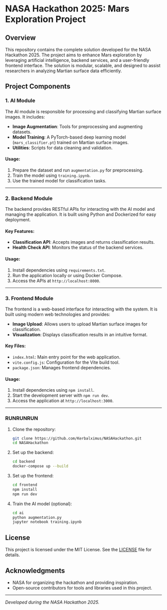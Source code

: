 # NASA Hackathon 2025: Mars Exploration Project

## Overview
This repository contains the complete solution developed for the NASA Hackathon 2025. The project aims to enhance Mars exploration by leveraging artificial intelligence, backend services, and a user-friendly frontend interface. The solution is modular, scalable, and designed to assist researchers in analyzing Martian surface data efficiently.

## Project Components

### 1. AI Module
The AI module is responsible for processing and classifying Martian surface images. It includes:
- **Image Augmentation**: Tools for preprocessing and augmenting datasets.
- **Model Training**: A PyTorch-based deep learning model (`mars_classifier.pt`) trained on Martian surface images.
- **Utilities**: Scripts for data cleaning and validation.
#### Usage:
1. Prepare the dataset and run `augmentation.py` for preprocessing.
2. Train the model using `training.ipynb`.
3. Use the trained model for classification tasks.

---

### 2. Backend Module
The backend provides RESTful APIs for interacting with the AI model and managing the application. It is built using Python and Dockerized for easy deployment.

#### Key Features:
- **Classification API**: Accepts images and returns classification results.
- **Health Check API**: Monitors the status of the backend services.

#### Usage:
1. Install dependencies using `requirements.txt`.
2. Run the application locally or using Docker Compose.
3. Access the APIs at `http://localhost:8000`.

---

### 3. Frontend Module
The frontend is a web-based interface for interacting with the system. It is built using modern web technologies and provides:
- **Image Upload**: Allows users to upload Martian surface images for classification.
- **Visualization**: Displays classification results in an intuitive format.

#### Key Files:
- `index.html`: Main entry point for the web application.
- `vite.config.js`: Configuration for the Vite build tool.
- `package.json`: Manages frontend dependencies.

#### Usage:
1. Install dependencies using `npm install`.
2. Start the development server with `npm run dev`.
3. Access the application at `http://localhost:3000`.

---

### RUNRUNRUN
1. Clone the repository:
   ```bash
   git clone https://github.com/Kerbalximus/NASAHackathon.git
   cd NASAHackathon
   ```
2. Set up the backend:
   ```bash
   cd backend
   docker-compose up --build
   ```
3. Set up the frontend:
   ```bash
   cd frontend
   npm install
   npm run dev
   ```
4. Train the AI model (optional):
   ```bash
   cd ai
   python augmentation.py
   jupyter notebook training.ipynb
   ```

## License
This project is licensed under the MIT License. See the [LICENSE](LICENSE) file for details.

## Acknowledgments
- NASA for organizing the hackathon and providing inspiration.
- Open-source contributors for tools and libraries used in this project.

---
*Developed during the NASA Hackathon 2025.*